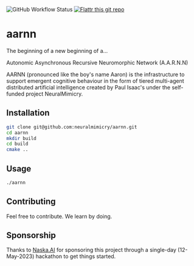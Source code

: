 ![GitHub Workflow Status](https://img.shields.io/github/actions/workflow/status/neuralmimicry/aarnn/cmake.yml?branch=master)
[![Flattr this git repo](http://api.flattr.com/button/flattr-badge-large.png)](https://flattr.com/submit/auto?user_id=neuralmimicry&url=https://github.com/neuralmimicry/aarnn&title=AARNN&language=&tags=github&category=software) 
# aarnn

The beginning of a new beginning of a...

Autonomic Asynchronous Recursive Neuromorphic Network (A.A.R.N.N)

AARNN (pronounced like the boy's name Aaron) is the infrastructure to support emergent cognitive behaviour in the form of tiered multi-agent distributed artificial intelligence created by Paul Isaac's under the self-funded project NeuralMimicry.


## Installation

```bash
git clone git@github.com:neuralmimicry/aarnn.git
cd aarnn
mkdir build
cd build
cmake ..
```

## Usage

```bash
./aarnn
```

## Contributing
Feel free to contribute. We learn by doing.

## Sponsorship
Thanks to [Naska.AI](https://naska.ai) for sponsoring this project through a single-day (12-May-2023) hackathon to get things started.
